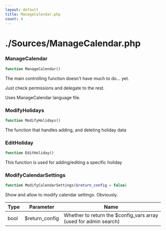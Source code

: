 ```yaml
---
layout: default
title: ManageCalendar.php
count: 4
---
```


# ./Sources/ManageCalendar.php

### ManageCalendar

```php
function ManageCalendar()
```
The main controlling function doesn't have much to do... yet.

Just check permissions and delegate to the rest.

Uses ManageCalendar language file.


### ModifyHolidays

```php
function ModifyHolidays()
```
The function that handles adding, and deleting holiday data




### EditHoliday

```php
function EditHoliday()
```
This function is used for adding/editing a specific holiday




### ModifyCalendarSettings

```php
function ModifyCalendarSettings($return_config = false)
```
Show and allow to modify calendar settings. Obviously.



Type|Parameter|Name
---|---|---
bool|$return_config|Whether to return the $config_vars array (used for admin search)

